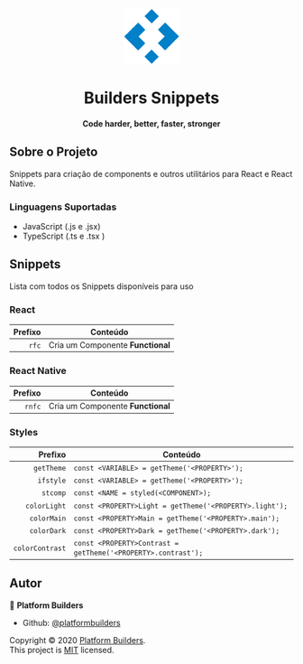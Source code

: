 <p align="center">
  <img src="./icon.png" height="100" width="100" alt="Builders Review" />
</p>

<h1 align="center">Builders Snippets</h1>
<h4 align="center">Code harder, better, faster, stronger</h4>

## Sobre o Projeto

Snippets para criação de components e outros utilitários para React e React Native.

### Linguagens Suportadas

- JavaScript (.js e .jsx)
- TypeScript (.ts e .tsx )

## Snippets

Lista com todos os Snippets disponíveis para uso

### React

| Prefixo | Conteúdo                          |
| ------: | --------------------------------- |
|   `rfc` | Cria um Componente **Functional** |

### React Native

| Prefixo | Conteúdo                          |
| ------: | --------------------------------- |
|  `rnfc` | Cria um Componente **Functional** |

### Styles

|         Prefixo | Conteúdo                                                      |
| --------------: | ------------------------------------------------------------- |
|      `getTheme` | `const <VARIABLE> = getTheme('<PROPERTY>');`                  |
|       `ifstyle` | `const <VARIABLE> = getTheme('<PROPERTY>');`                  |
|        `stcomp` | `const <NAME = styled(<COMPONENT>);`                          |
|    `colorLight` | `const <PROPERTY>Light = getTheme('<PROPERTY>.light');`       |
|     `colorMain` | `const <PROPERTY>Main = getTheme('<PROPERTY>.main');`         |
|     `colorDark` | `const <PROPERTY>Dark = getTheme('<PROPERTY>.dark');`         |
| `colorContrast` | `const <PROPERTY>Contrast = getTheme('<PROPERTY>.contrast');` |

## Autor

👤 **Platform Builders**

- Github: [@platformbuilders](https://github.com/platformbuilders)

Copyright © 2020 [Platform Builders](https://github.com/platformbuilders).<br />
This project is [MIT](https://github.com/platformbuilders/builders-snippets/blob/master/LICENSE) licensed.
